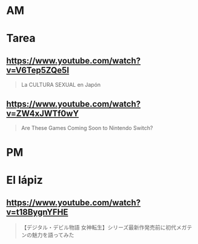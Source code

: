 # AM
# Tarea

## https://www.youtube.com/watch?v=V6Tep5ZQe5I 

> La CULTURA SEXUAL en Japón 

## https://www.youtube.com/watch?v=ZW4xJWTf0wY

> Are These Games Coming Soon to Nintendo Switch? 

# PM
# El lápiz

## https://www.youtube.com/watch?v=t18BygnYFHE

> 【デジタル・デビル物語 女神転生】シリーズ最新作発売前に初代メガテンの魅力を語ってみた 
